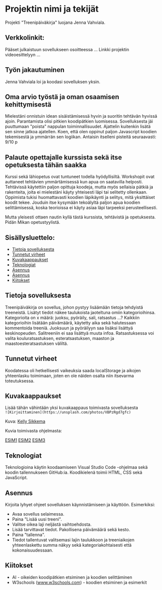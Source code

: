 # Projektin nimi ja tekijät
Projekti "Treenipäiväkirja" luojana Jenna Vahviala.

## Verkkolinkit:
Pääset julkaistuun sovellukseen osoitteessa ...
Linkki projektin videoesittelyyn ...

## Työn jakautuminen 
Jenna Vahviala loi ja koodasi sovelluksen yksin.

## Oma arvio työstä ja oman osaamisen kehittymisestä
Mielestäni onnistuin idean sisäistämisessä hyvin ja suoritin tehtävän hyvissä ajoin.
Parantamista olisi pitkien koodipätkien luomisessa.
Sovelluksesta jäi puuttumaan "poista" nappulan toiminnallisuudet. Ajattelin kuitenkin lisätä sen sinne jatkoa ajatellen.
Koen, että olen oppinut paljon Javascript koodien tekemisestä ja ymmärrän sen logiikan.
Antaisin itselleni pisteitä seuraavasti: 9/10 p

## Palaute opettajalle kurssista sekä itse opetuksesta tähän saakka
Kurssi sekä lähiopetus ovat tuntuneet todella hyödyllisiltä. Workshopit ovat auttaneet tehtävien ymmärtämisessä kun apua on saatavilla helposti.
Tehtävissä käytettiin paljon opittuja koodeja, mutta myös sellaisia pätkiä ja rakenteita, joita ei mielestäni käyty yhteisesti läpi tai selitetty ollenkaan.
Oppimista tukisi huomattavasti koodien läpikäynti ja selitys, mitä yksittäiset koodit tekee. Jouduin itse kysymään tekoälyltä paljon apua koodien selittämisessä,
koska teorioissa ei käyty asiaa läpi tarpeeksi perusteellisesti.

Mutta yleisesti ottaen nautin kyllä tästä kurssista, tehtävistä ja opetuksesta. Pidän Mikan opetustyylistä.


## Sisällysluettelo:

- [Tietoja sovelluksesta](#tietoja-sovelluksesta)
- [Tunnetut virheet](#tunnetut-virheet)
- [Kuvakaappaukset](#kuvakaappaukset)
- [Teknologiat](#teknologiat)
- [Asennus](#asennus)
- [Asennus](#asennus)
- [Kiitokset](#kiitokset)

## Tietoja sovelluksesta
Treenipäiväkirja on sovellus, johon pystyy lisäämään tietoja tehdyistä treeneistä. Lisätyt tiedot näkee taulukoista jaoteltuna omiin kategorioihinsa.
Kategorioita on x määrä: juoksu, pyöräily, sali, ratsastus ...?
Kaikkiin kategorioihin lisätään päivämäärä, käytetty aika sekä halutessaan kommentoida treeniä. Juoksuun ja pyöräilyyn saa lisäksi lisättyä keskinopeuden.
Salitreeniin ei saa lisättyä muuta infoa. Ratsastuksessa voi valita kouluratsastuksen, esteratsastuksen, maaston ja maastoesteratsastuksen väliltä.

## Tunnetut virheet
Koodatessa oli hetkellisesti vaikeuksia saada localStorage ja aikojen yhteenlasku toimimaan, joten en ole näiden osalta niin itsevarma toteutuksessa.

## Kuvakaappaukset
Lisää tähän vähintään yksi kuvakaappaus toimivasta sovelluksesta  
`![Kirjoittaminen](https://unsplash.com/photos/VBPzRgd7gfc)`

Kuva: [Kelly Sikkema](https://unsplash.com/@kellysikkema)

Kuvia toimivasta ohjelmasta:

[ESIM1](./kuvat/ESIM1.png)
[ESIM2](./kuvat/ESIM2.png)
[ESIM3](./kuvat/ESIM3.png)

## Teknologiat
Teknologioina käytin koodaamiseen Visual Studio Code -ohjelmaa sekä koodin tallennukseen GitHub:ia. Koodikielenä toimii HTML, CSS sekä JavaScript.

## Asennus
Kirjoita lyhyet ohjeet sovelluksen käynnistämiseen ja käyttöön. Esimerkiksi:  
- Avaa sovellus selaimessa.
- Paina "Lisää uusi treeni".
- Valitse oikea laji neljästä vaihtoehdosta.
- Lisää tarvittavat tiedot. Pakollisena päivämäärä sekä kesto.
- Paina "tallenna".
- Tiedot tallentuvat valitsemasi lajin taulukkoon ja treeniaikojen yhteenlaskettu summa näkyy sekä kategoriakohtaisesti että kokonaisuudessaan.


## Kiitokset
- AI - oikeiden koodipätkien etsiminen ja koodien selittäminen
- W3schools (www.w3schools.com) - koodien etsiminen ja esimerkit